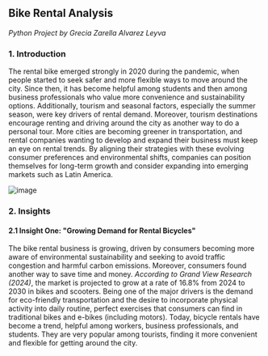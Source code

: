 ##  **Bike Rental Analysis**
*Python Project by Grecia Zarella Alvarez Leyva*
### **1. Introduction**
The rental bike emerged strongly in 2020 during the pandemic, when people started to seek safer and more flexible ways to move around the city. Since then, it has become helpful among students and then among business professionals who value more convenience and sustainability options. Additionally, tourism and seasonal factors, especially the summer season, were key drivers of rental demand. Moreover, tourism destinations encourage renting and driving around the city as another way to do a personal tour. More cities are becoming greener in transportation, and rental companies wanting to develop and expand their business must keep an eye on rental trends. By aligning their strategies with these evolving consumer preferences and environmental shifts, companies can position themselves for long-term growth and consider expanding into emerging markets such as Latin America.

![image](https://github.com/user-attachments/assets/f12e8974-d03d-479d-b51b-6a648e0fad86)

### **2. Insights**
#### **2.1 Insight One: "Growing Demand for Rental Bicycles"**
The bike rental business is growing, driven by consumers becoming more aware of environmental sustainability and seeking to avoid traffic congestion and harmful carbon emissions. Moreover, consumers found another way to save time and money. *According to Grand View Research (2024)*, the market is projected to grow at a rate of 16.8% from 2024 to 2030 in bikes and scooters. Being one of the major drivers is the demand for eco-friendly transportation and the desire to incorporate physical activity into daily routine, perfect exercises that consumers can find in traditional bikes and e-bikes (including motors). Today, bicycle rentals have become a trend, helpful among workers, business professionals, and students. They are very popular among tourists, finding it more convenient and flexible for getting around the city.
